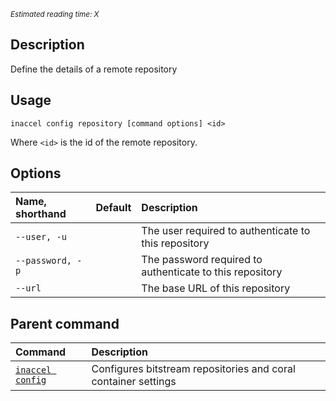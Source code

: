 *<small id="time">Estimated reading time: X</small>*

## Description

Define the details of a remote repository

## Usage

```text
inaccel config repository [command options] <id>
```
Where `<id>` is the id of the remote repository.

## Options

| Name, shorthand    | Default | Description                                              |
| :----------------- | :-----: | :------------------------------------------------------- |
| ` --user, -u `     |         | The user required to authenticate to this repository     |
| ` --password, -p ` |         | The password required to authenticate to this repository |
| ` --url `          |         | The base URL of this repository                          |

## Parent command

| Command                          | Description                                                    |
| :------------------------------- | :------------------------------------------------------------- |
| [` inaccel config `](command.md) | Configures bitstream repositories and coral container settings |
